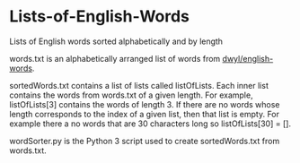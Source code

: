 # Lists-of-English-Words
Lists of English words sorted alphabetically and by length

words.txt is an alphabetically arranged list of words from [dwyl/english-words](https://github.com/dwyl/english-words).

  sortedWords.txt contains a list of lists called listOfLists. Each inner list contains the words from words.txt of a given length. For example, listOfLists[3] contains the words of length 3. If there are no words whose length corresponds to the index of a given list, then that list is empty. For example there a no words that are 30 characters long so listOfLists[30] = [].
  
  wordSorter.py is the Python 3 script used to create sortedWords.txt from words.txt.
